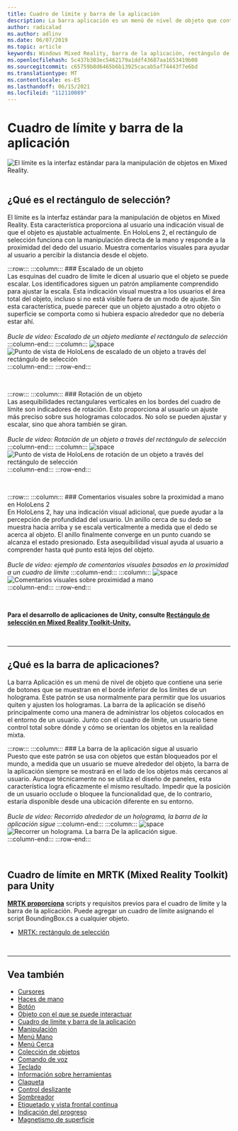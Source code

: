 ```yaml
---
title: Cuadro de límite y barra de la aplicación
description: La barra aplicación es un menú de nivel de objeto que contiene una serie de botones que se muestran en el borde inferior de los límites de un holograma.
author: radicalad
ms.author: adlinv
ms.date: 06/07/2019
ms.topic: article
keywords: Windows Mixed Reality, barra de la aplicación, rectángulo de selección, casco de realidad mixta, casco de windows de realidad mixta, casco de realidad virtual, HoloLens, MRTK, Mixed Reality Toolkit
ms.openlocfilehash: 5c437b303ec5462179a1ddf43687aa1653419b08
ms.sourcegitcommit: c65759b8d6465b6b13925cacab5af74443f7e6bd
ms.translationtype: MT
ms.contentlocale: es-ES
ms.lasthandoff: 06/15/2021
ms.locfileid: "112110089"
---
```

# <a name="bounding-box-and-app-bar"></a>Cuadro de límite y barra de la aplicación
![El límite es la interfaz estándar para la manipulación de objetos en Mixed Reality.](images/UX_Hero_BoundingBox.jpg)<br>
<br>

## <a name="what-is-the-bounding-box"></a>¿Qué es el rectángulo de selección?

El límite es la interfaz estándar para la manipulación de objetos en Mixed Reality. Esta característica proporciona al usuario una indicación visual de que el objeto es ajustable actualmente. En HoloLens 2, el rectángulo de selección funciona con la manipulación directa de la mano y responde a la proximidad del dedo del usuario. Muestra comentarios visuales para ayudar al usuario a percibir la distancia desde el objeto.

:::row:::
    :::column:::
        ### <a name="scaling-an-objectbr"></a>Escalado de un objeto<br>
        Las esquinas del cuadro de límite le dicen al usuario que el objeto se puede escalar. Los identificadores siguen un patrón ampliamente comprendido para ajustar la escala. Esta indicación visual muestra a los usuarios el área total del objeto, incluso si no está visible fuera de un modo de ajuste. Sin esta característica, puede parecer que un objeto ajustado a otro objeto o superficie se comporta como si hubiera espacio alrededor que no debería estar ahí.<br>
        <br>
        *Bucle de vídeo: Escalado de un objeto mediante el rectángulo de selección*
    :::column-end:::
        :::column:::
        ![space](images/spacer-20x582.png)<br>
       ![Punto de vista de HoloLens de escalado de un objeto a través del rectángulo de selección](images/HoloLens2_BoundingBox.gif)<br>
    :::column-end:::
:::row-end:::

<br>

:::row:::
    :::column:::
        ### <a name="rotating-an-objectbr"></a>Rotación de un objeto<br>
        Las asequibilidades rectangulares verticales en los bordes del cuadro de límite son indicadores de rotación. Esto proporciona al usuario un ajuste más preciso sobre sus hologramas colocados. No solo se pueden ajustar y escalar, sino que ahora también se giran.<br>
        <br>
        *Bucle de vídeo: Rotación de un objeto a través del rectángulo de selección*
    :::column-end:::
        :::column:::
        ![space](images/spacer-20x582.png)<br>
       ![Punto de vista de HoloLens de rotación de un objeto a través del rectángulo de selección](images/HoloLens2_BoundingBox_Rotate.gif)<br>
    :::column-end:::
:::row-end:::

<br>

:::row:::
    :::column:::
        ### <a name="visual-feedback-on-hand-proximity-on-hololens-2br"></a>Comentarios visuales sobre la proximidad a mano en HoloLens 2<br>
        En HoloLens 2, hay una indicación visual adicional, que puede ayudar a la percepción de profundidad del usuario. Un anillo cerca de su dedo se muestra hacia arriba y se escala verticalmente a medida que el dedo se acerca al objeto. El anillo finalmente converge en un punto cuando se alcanza el estado presionado. Esta asequibilidad visual ayuda al usuario a comprender hasta qué punto está lejos del objeto.<br>
        <br>
        *Bucle de vídeo: ejemplo de comentarios visuales basados en la proximidad a un cuadro de límite*
    :::column-end:::
        :::column:::
        ![space](images/spacer-20x582.png)<br>
       ![Comentarios visuales sobre proximidad a mano](images/HoloLens2_Proximity.gif)<br>
    :::column-end:::
:::row-end:::

<br>

**Para el desarrollo de aplicaciones de Unity, consulte [Rectángulo de selección en Mixed Reality Toolkit-Unity.](/windows/mixed-reality/mrtk-unity/features/ux-building-blocks/bounding-box)**

<br>

---

## <a name="what-is-the-app-bar"></a>¿Qué es la barra de aplicaciones?

La barra Aplicación es un menú de nivel de objeto que contiene una serie de botones que se muestran en el borde inferior de los límites de un holograma. Este patrón se usa normalmente para permitir que los usuarios quiten y ajusten los hologramas. La barra de la aplicación se diseñó principalmente como una manera de administrar los objetos colocados en el entorno de un usuario. Junto con el cuadro de límite, un usuario tiene control total sobre dónde y cómo se orientan los objetos en la realidad mixta.

:::row:::
    :::column:::
        ### <a name="the-app-bar-follows-the-userbr"></a>La barra de la aplicación sigue al usuario<br>
        Puesto que este patrón se usa con objetos que están bloqueados por el mundo, a medida que un usuario se mueve alrededor del objeto, la barra de la aplicación siempre se mostrará en el lado de los objetos más cercanos al usuario. Aunque técnicamente no se utiliza el diseño de paneles, esta característica logra eficazmente el mismo resultado. Impedir que la posición de un usuario occlude o bloquee la funcionalidad que, de lo contrario, estaría disponible desde una ubicación diferente en su entorno. <br>
        <br>
        *Bucle de vídeo: Recorrido alrededor de un holograma, la barra de la aplicación sigue*
    :::column-end:::
        :::column:::
        ![space](images/spacer-20x582.png)<br>
       ![Recorrer un holograma. La barra De la aplicación sigue.](images/HoloLens2_AppBarFollowing.gif)<br>
    :::column-end:::
:::row-end:::

<br>


## <a name="bounding-box-in-mrtk-mixed-reality-toolkit-for-unity"></a>Cuadro de límite en MRTK (Mixed Reality Toolkit) para Unity
**[MRTK proporciona](https://github.com/Microsoft/MixedRealityToolkit-Unity)** scripts y requisitos previos para el cuadro de límite y la barra de la aplicación. Puede agregar un cuadro de límite asignando el script BoundingBox.cs a cualquier objeto.

* [MRTK: rectángulo de selección](/windows/mixed-reality/mrtk-unity/features/ux-building-blocks/bounding-box)


<br>

---


## <a name="see-also"></a>Vea también

* [Cursores](cursors.md)
* [Haces de mano](point-and-commit.md)
* [Botón](button.md)
* [Objeto con el que se puede interactuar](interactable-object.md)
* [Cuadro de límite y barra de la aplicación](app-bar-and-bounding-box.md)
* [Manipulación](direct-manipulation.md)
* [Menú Mano](hand-menu.md)
* [Menú Cerca](near-menu.md)
* [Colección de objetos](object-collection.md)
* [Comando de voz](voice-input.md)
* [Teclado](keyboard.md)
* [Información sobre herramientas](tooltip.md)
* [Claqueta](slate.md)
* [Control deslizante](slider.md)
* [Sombreador](shader.md)
* [Etiquetado y vista frontal continua](billboarding-and-tag-along.md)
* [Indicación del progreso](progress.md)
* [Magnetismo de superficie](surface-magnetism.md)